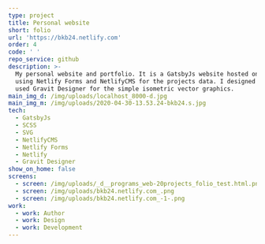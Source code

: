 ```yaml
---
type: project
title: Personal website
short: folio
url: 'https://bkb24.netlify.com'
order: 4
code: ' '
repo_service: github
description: >-
  My personal website and portfolio. It is a GatsbyJs website hosted on Netlify
  using Netlify Forms and NetlifyCMS for the projects data. I designed it and
  used Gravit Designer for the simple isometric vector graphics.
main_img_d: /img/uploads/localhost_8000-d.jpg
main_img_m: /img/uploads/2020-04-30-13.53.24-bkb24.s.jpg
tech:
  - GatsbyJs
  - SCSS
  - SVG
  - NetlifyCMS
  - Netlify Forms
  - Netlify
  - Gravit Designer
show_on_home: false
screens:
  - screen: /img/uploads/_d__programs_web-20projects_folio_test.html.png
  - screen: /img/uploads/bkb24.netlify.com_.png
  - screen: /img/uploads/bkb24.netlify.com_-1-.png
work:
  - work: Author
  - work: Design
  - work: Development
---
```


